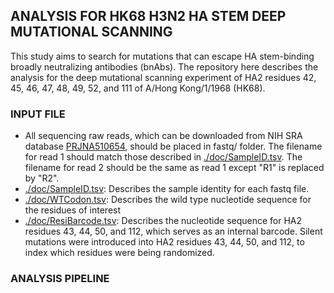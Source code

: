 ## ANALYSIS FOR HK68 H3N2 HA STEM DEEP MUTATIONAL SCANNING
This study aims to search for mutations that can escape HA stem-binding broadly neutralizing antibodies (bnAbs). The repository here describes the analysis for the deep mutational scanning experiment of HA2 residues 42, 45, 46, 47, 48, 49, 52, and 111 of A/Hong Kong/1/1968 (HK68).

### INPUT FILE
* All sequencing raw reads, which can be downloaded from NIH SRA database [PRJNA510654](https://www.ncbi.nlm.nih.gov/bioproject/PRJNA510654), should be placed in fastq/ folder. The filename for read 1 should match those described in [./doc/SampleID.tsv](./doc/SampleID.tsv). The filename for read 2 should be the same as read 1 except "R1" is replaced by "R2".
* [./doc/SampleID.tsv](./doc/SampleID.tsv): Describes the sample identity for each fastq file.
* [./doc/WTCodon.tsv](./doc/WTCodon.tsv): Describes the wild type nucleotide sequence for the residues of interest
* [./doc/ResiBarcode.tsv](./doc/ResiBarcode.tsv): Describes the nucleotide sequence for HA2 residues 43, 44, 50, and 112, which serves as an internal barcode. Silent mutations were introduced into HA2 residues 43, 44, 50, and 112, to index which residues were being randomized. 

### ANALYSIS PIPELINE
